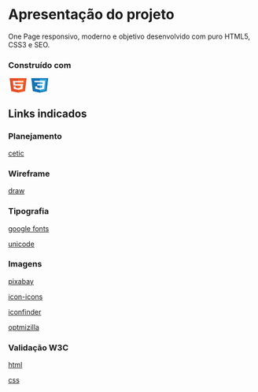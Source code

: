 # Apresentação do projeto
One Page responsivo, moderno e objetivo desenvolvido com puro HTML5, CSS3 e SEO.

### Construído com
<div>
  <img align="center" alt="HTML5" height="30" width="40" src="https://raw.githubusercontent.com/devicons/devicon/master/icons/html5/html5-original.svg">
  <img align="center" alt="CSS3" height="30" width="40" src="https://raw.githubusercontent.com/devicons/devicon/master/icons/css3/css3-original.svg">
 </div>

## Links indicados

### Planejamento
[cetic](https://www.cetic.br/)

### Wireframe
[draw](https://app.diagrams.net/)

### Tipografia
[google fonts](https://fonts.google.com)

[unicode](https://www.unicode.org/charts/)
### Imagens
[pixabay](https://pixabay.com/pt/)

[icon-icons](https://icon-icons.com/pt/)

[iconfinder](https://www.iconfinder.com/)

[optmizilla](https://imagecompressor.com/pt/)

### Validação W3C
[html](https://validator.w3.org/)

[css](https://jigsaw.w3.org/css-validator/)
